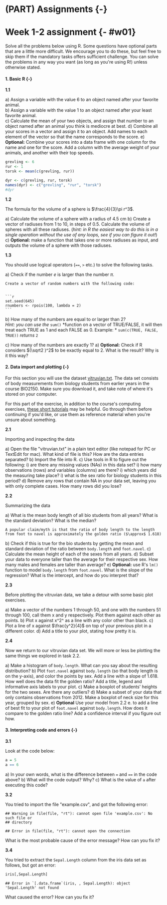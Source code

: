 # (PART) Assignments {-}

# Week 1-2 assignment {- #w01}

Solve all the problems below using R. Some questions have optional parts that are a little more difficult. We encourage you to do these, but feel free to skip them if the mandatory tasks offers sufficient challenge. You can solve the problems in any way you want (as long as you're using R!) unless otherwise stated.

#### 1. Basic R {-}

**1.1**

a) Assign a variable with the value 6 to an object named after your favorite animal.  
b) Assign a variable with the value 1 to an object named after your least favorite animal.  
c) Calculate the mean of your two objects, and assign that number to an object named after an animal you think is mediocre at best.
d) Combine all your scores in a vector and assign it to an object. Add names to each element of the vector so that the name corresponds to the score.
e) **Optional:** Combine your scores into a data frame with one column for the name and one for the score. Add a column with the average weight of your animals, and another with their top speeds.


```r
grevling <- 6
rur <- 1
torsk <- mean(c(grevling, rur))

dyr <- c(grevling, rur, torsk)
names(dyr) <- c("grevling", "rur", "torsk")
#dyr
```


**1.2**

The formula for the volume of a sphere is $\frac{4}{3}\pi r^3$.

a) Calculate the volume of a sphere with a radius of 4.5 cm
b) Create a vector of radiuses from 1 to 10, in steps of 0.5. Calculate the volume of spheres with all these radiuses. (*hint: in R the easiest way to do this is in a single operation without the use of any loops, see if you can figure it out!*)
c) **Optional:** make a function that takes one or more radiuses as input, and outputs the volume of a sphere with those radiuses.

**1.3**

You should use logical operators (`==`, `>` etc.) to solve the following tasks.

a) Check if the number $e$ is larger than the number $\pi$.

    
    Create a vector of random numbers with the following code:  
    
    
    ```r
    set.seed(645)
    rnumbers <- rpois(100, lambda = 2)
    ```

b) How many of the numbers are equal to or larger than 2?  
    *Hint: you can use the* `sum()` *function on a vector of TRUE/FALSE, it will then treat each TRUE as 1 and each FALSE as 0. Example: * `sum(c(TRUE, FALSE, TRUE))` *returns* `2`

c) How many of the numbers are exactly 1?
a) **Optional:** Check if R considers $(\sqrt2 )^2$ to be exactly equal to 2. What is the result? Why is it this way?


#### 2. Data import and plotting {-}

For this section you will use the dataset [vitruvian.txt](https://bios1140.github.io/data/vitruvian.txt). The data set consists of body measurements from biology students from earlier years in the course BIO2150. Make sure you download it, and take note of where it's stored on your computer.

For this part of the exercise, in addition to the course's computing exercises, [these short tutorials](https://evengar.github.io/short-tutorials) may be helpful. Go through them before continuing if you'd like, or use them as reference material when you're unsure about something.

**2.1**

Importing and inspecting the data

a) Open the file "vitruvian.txt" in a plain text editor (like notepad for PC or TextEdit for mac). What kind of file is this? How are the data entries separated?
b) Import the file into R.
c) Use tools in R to figure out the following:
    i) are there any missing values (NAs) in this data set?
    i) how many observations (rows) and variables (columns) are there?
    i) which years did the measuring take place?
    i) what is the sex ratio for biology students in this period?
d) Remove any rows that contain NA in your data set, leaving you with only complete cases. How many rows did you lose?

**2.2**

Summarizing the data 

a) What is the mean body length of all bio students from all years? What is the standard deviation? What is the median?

    A popular claim/myth is that the ratio of body length to the length from foot to navel is approximately the golden ratio ($\approx$ 1.618)

b) Check if this is true for the bio students by getting the mean and standard deviation of the ratio between `body.length` and `foot.navel`.
c) Calculate the mean height of each of the sexes from all years.
d) Subset your data to everyone taller than the average for their respective sex. How many males and females are taller than average?
e) **Optional:** use R's `lm()` function to model `body.length` from `foot.navel`. What is the slope of the regression? What is the intercept, and how do you interpret that?

**2.3**

Before plotting the vitruvian data, we take a detour with some basic plot exercises.

a) Make a vector of the numbers 1 through 50, and one with the numbers 51 through 100, call them x and y respectively. Plot them against each other as points.
b) Plot x against x^2^ as a line with any color other than black.
c) Plot a line of x against $\frac{y^2}{4}$ on top of your previous plot in a different color.
d) Add a title to your plot, stating how pretty it is.


**2.4**

Now we return to our vitruvian data set. We will more or less be plotting the same things we explored in task 2.2.

a) Make a histogram of `body.length`. What can you say about the resulting distribution?
b) Plot `foot.navel` against `body.length` (so that body length is on the y-axis), and color the points by sex. Add a line with a slope of 1.618. How well does the data fit the golden ratio? Add a title, legend and informative axis labels to your plot.
c) Make a boxplot of students' heights for the two sexes. Are there any outliers?
d) Make a subset of your data that only contains observations from 2012. Make a boxplot of neck size for this year, grouped by sex.
e) **Optional** Use your model from 2.2 e. to add a line of best fit to your plot of `foot.navel` against `body.length`. How does it compare to the golden ratio line? Add a confidence interval if you figure out how.


#### 3. Interpreting code and errors {-}

**3.1**

Look at the code below:


```r
a = 5
a == 6
```

a) In your own words, what is the difference between `=` and `==` in the code above?
b) What will the code output? Why?
c) What is the value of `a` after executing this code?

**3.2**

You tried to import the file "example.csv", and got the following error:


```
## Warning in file(file, "rt"): cannot open file 'example.csv': No such file or
## directory
```

```
## Error in file(file, "rt"): cannot open the connection
```

What is the most probable cause of the error message? How can you fix it?

**3.4**

You tried to extract the `Sepal.Length` column from the iris data set as follows, but got an error:


```r
iris[,Sepal.Length]
```

```
## Error in `[.data.frame`(iris, , Sepal.Length): object 'Sepal.Length' not found
```

What caused the error? How can you fix it?
